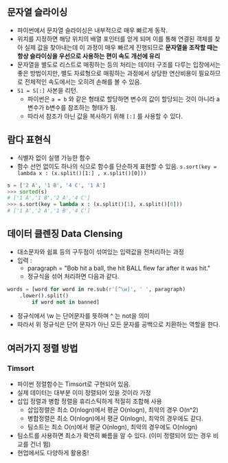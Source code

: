 ## 문자열 슬라이싱
- 파이썬에서 문자열 슬라이싱은 내부적으로 매우 빠르게 동작.
- 위치를 지정하면 해당 위치의 배열 포인터를 얻게 되며 이를 통해 연결된 객체를 찾아 실제 값을 찾아내는데 이 과정이 매우 빠르게 진행되므로 **문자열을 조작할 때는 항상 슬라이싱을 우선으로 사용하는 편이 속도 개선에 유리**
- 문자열을 별도로 리스트로 매핑하는 등의 처리는 데이터 구조를 다루는 입장에서는 좋은 방법이지만, 별도 자료형으로 매핑하는 과정에서 상당한 연산비용이 필요하므로 전체적인 속도에서는 오히려 손해를 볼 수 있음.
- `S1 = S[:]` 사본을 리턴.
  - 파이썬은 `a = b` 와 같은 형태로 할당하면 변수의 값이 할당되는 것이 아니라 a변수가 b변수를 참조하는 형태가 됨.
  - 따라서 참조가 아닌 값을 복사하기 위해 `[:]` 를 사용할 수 있다.
  
## 람다 표현식
- 식별자 없이 실행 가능한 함수
- 함수 선언 없이도 하나의 식으로 함수를 단순하게 표현할 수 있음.
`s.sort(key = lambda x : (x.split()[1:] , x.split()[0]))`
```python
s = ['2 A', '1 B', '4 C', '1 A']
>>> sorted(s)
# ['1 A','1 B','2 A','4 C']
>>> s.sort(key = lambda x : (x.split()[1], x.split()[0]))
# ['1 A','2 A','1 B','4 C']
```

## 데이터 클렌징 Data Clensing
- 대소문자와 쉼표 등의 구두점이 섞여있는 입력값을 전처리하는 과정
- 입력 : 
  - paragraph = "Bob hit a ball, the hit BALL flew far after it was hit."
  - 정규식을 섞어 처리하면 다음과 같다.
```python
words = [word for word in re.sub(r'[^\w]', ' ', paragraph)
    .lower().split()
        if word not in banned]
```
- 정규식에서 \w 는 단어문자를 뜻하며 ^ 는 not을 의미
- 따라서 위 정규식은 단어 문자가 아닌 모든 문자를 공백으로 치환하는 역할을 한다.

## 여러가지 정렬 방법
### Timsort
- 파이썬 정렬함수는 Timsort로 구현되어 있음.
- 실제 데이터는 대부분 이미 정렬되어 있을 것이라 가정
- 삽입 정렬과 병합 정렬을 휴리스틱하게 적절히 조합해 사용
  - 삽입정렬은 최소 O(nlogn)에서 평균 O(nlogn), 최악의 경우 O(n^2)
  - 병합정렬은 최소 O(nlogn)에서 평균 O(nlogn), 최악의 경우에도 같다.
  - 팀소트는 최소 O(n)에서 평균 O(nlogn), 최악의 경우에도 O(nlogn)
- 팀소트를 사용하면 최소가 확연히 빠름을 알 수 있다. (이미 정렬되어 있는 경우 비교를 건너 뜀)
- 현업에서도 다양하게 활용중!